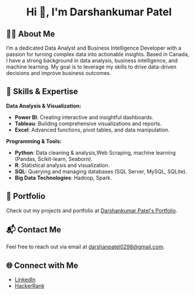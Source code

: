# <h1 align="center">Hi 👋, I'm Darshankumar Patel</h1>

## 👨‍💻 About Me

I’m a dedicated Data Analyst and Business Intelligence Developer with a passion for turning complex data into actionable insights. Based in Canada, I have a strong background in data analysis, business intelligence, and machine learning. My goal is to leverage my skills to drive data-driven decisions and improve business outcomes.

## 🌟 Skills & Expertise

**Data Analysis & Visualization:**
- **Power BI**: Creating interactive and insightful dashboards.
- **Tableau**: Building comprehensive visualizations and reports.
- **Excel**: Advanced functions, pivot tables, and data manipulation.

**Programming & Tools:**
- **Python**: Data cleaning & analysis,Web Scraping, machine learning (Pandas, Scikit-learn, Seaborn).
- **R**: Statistical analysis and visualization.
- **SQL**: Querying and managing databases (SQL Server, MySQL, SQLite).
- **Big Data Technologies**: Hadoop, Spark.

## 🚀 Portfolio

Check out my projects and portfolio at [Darshankumar Patel's Portfolio](https://darshankumarpatel02.github.io/Porfolio_Site/).

## 📬 Contact Me

Feel free to reach out via email at [darshanpatel0298@gmail.com](mailto:darshanpatel0298@gmail.com).

## 🌐 Connect with Me

- [LinkedIn](https://linkedin.com/in/patel-darshankumar)
- [HackerRank](https://www.hackerrank.com/darshanpatel3103)
